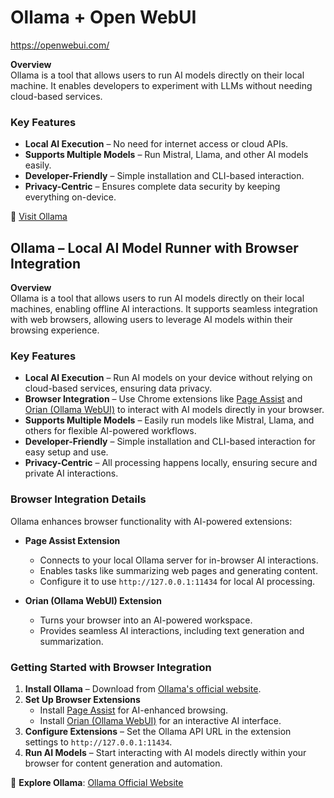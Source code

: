 # Ollama + Open WebUI 

https://openwebui.com/


**Overview**  
Ollama is a tool that allows users to run AI models directly on their local machine. It enables developers to experiment with LLMs without needing cloud-based services.

### **Key Features**  
- **Local AI Execution** – No need for internet access or cloud APIs.  
- **Supports Multiple Models** – Run Mistral, Llama, and other AI models easily.  
- **Developer-Friendly** – Simple installation and CLI-based interaction.  
- **Privacy-Centric** – Ensures complete data security by keeping everything on-device.  

🔗 [Visit Ollama](https://ollama.ai)


## Ollama – Local AI Model Runner with Browser Integration

**Overview**  
Ollama is a tool that allows users to run AI models directly on their local machines, enabling offline AI interactions. It supports seamless integration with web browsers, allowing users to leverage AI models within their browsing experience.

### **Key Features**
- **Local AI Execution** – Run AI models on your device without relying on cloud-based services, ensuring data privacy.  
- **Browser Integration** – Use Chrome extensions like [Page Assist](https://chrome.google.com/detail/page-assist-a-web-ui-for/jfgfiigpkhlkbnfnbobbkinehhfdhndo) and [Orian (Ollama WebUI)](https://chromewebstore.google.com/detail/orian-ollama-webui/omjofoiomojnencdajljicnjoipcbbfc) to interact with AI models directly in your browser.  
- **Supports Multiple Models** – Easily run models like Mistral, Llama, and others for flexible AI-powered workflows.  
- **Developer-Friendly** – Simple installation and CLI-based interaction for easy setup and use.  
- **Privacy-Centric** – All processing happens locally, ensuring secure and private AI interactions.  

### **Browser Integration Details**
Ollama enhances browser functionality with AI-powered extensions:  

- **Page Assist Extension**  
  - Connects to your local Ollama server for in-browser AI interactions.  
  - Enables tasks like summarizing web pages and generating content.  
  - Configure it to use `http://127.0.0.1:11434` for local AI processing.  

- **Orian (Ollama WebUI) Extension**  
  - Turns your browser into an AI-powered workspace.  
  - Provides seamless AI interactions, including text generation and summarization.  

### **Getting Started with Browser Integration**
1. **Install Ollama** – Download from [Ollama's official website](https://ollama.ai).  
2. **Set Up Browser Extensions**  
   - Install [Page Assist](https://chrome.google.com/detail/page-assist-a-web-ui-for/jfgfiigpkhlkbnfnbobbkinehhfdhndo) for AI-enhanced browsing.  
   - Install [Orian (Ollama WebUI)](https://chromewebstore.google.com/detail/orian-ollama-webui/omjofoiomojnencdajljicnjoipcbbfc) for an interactive AI interface.  
3. **Configure Extensions** – Set the Ollama API URL in the extension settings to `http://127.0.0.1:11434`.  
4. **Run AI Models** – Start interacting with AI models directly within your browser for content generation and automation.  

🔗 **Explore Ollama**: [Ollama Official Website](https://ollama.ai)
